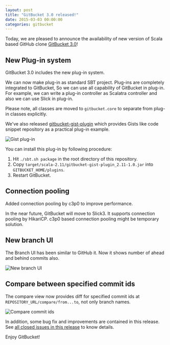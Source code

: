 ```yaml
---
layout: post
title: "GitBucket 3.0 released!"
date: 2015-03-03 00:00:00
categories: gitbucket
---
```


Today, we are pleased to announce the availability of new version of Scala based GitHub clone [GitBucket 3.0](https://github.com/takezoe/gitbucket/releases/tag/3.0)!

## New Plug-in system

GitBucket 3.0 includes the new plug-in system.

We can now make plug-in as standard SBT project. Plug-ins are completely integrated to GitBucket, So we can use all capability of GitBucket in plug-in. For example, we can write a plug-in controller as Scalatra controller and also we can use Slick in plug-in.

Please note, all classes are moved to `gitbucket.core` to separate from plug-in classes explicitly.

We've also released [gitbucket-gist-plugin](https://github.com/gitbucket/gitbucket-gist-plugin) which provides Gists like code snippet repository as a practical plug-in example.

![Gist plug-in]({{site.baseurl}}/images/gitbucket-3.0/gist_plugin.png)

You can install this plug-in by following procedure:

1. Hit `./sbt.sh package` in the root directory of this repository.
2. Copy `target/scala-2.11/gitbucket-gist-plugin_2.11-1.0.jar` into `GITBUCKET_HOME/plugins`.
3. Restart GitBucket.

## Connection pooling

Added connection pooling by c3p0 to improve performance.

In the near future, GitBucket will move to Slick3. It supports connection pooling by HikariCP. c3p0 based connection pooling might be temporary solution.

## New branch UI

The Branch UI has been similar to GitHub it. Now it shows number of ahead and behind commits also.

![New branch UI]({{site.baseurl}}/images/gitbucket-3.0/new_branch_ui.png)

## Compare between specified commit ids

The compare view now provides diff for specified commit ids at `REPOSITORY_URL/compare/from...to`, not only branch names.

![Compare commit ids]({{site.baseurl}}/images/gitbucket-3.0/compare_commit_id.png)

In addition, some bug fix and improvements are contained in this release. See [all closed issues in this release](https://github.com/takezoe/gitbucket/issues?q=is%3Aclosed+milestone%3A3.0) to know details.

Enjoy GitBucket!
